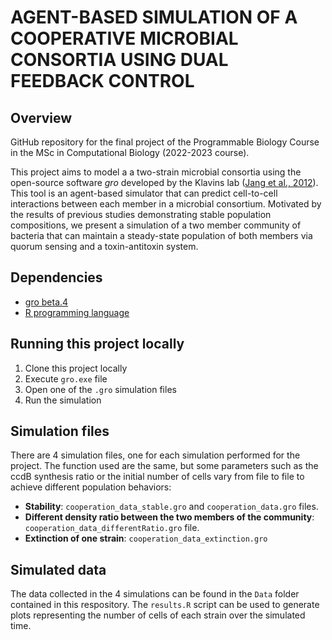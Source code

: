# AGENT-BASED SIMULATION OF A COOPERATIVE MICROBIAL CONSORTIA USING DUAL FEEDBACK CONTROL

## Overview

GitHub repository for the final project of the Programmable Biology Course in the MSc in Computational Biology (2022-2023 course). 

This project aims to model a a two-strain microbial consortia using the open-source software *gro* developed by the Klavins lab (<a href="https://doi.org/10.1021/acssynbio.7b00003" title="gro paper">Jang et al., 2012</a>). This tool is an agent-based simulator that can predict cell-to-cell interactions between each member in a microbial consortium. Motivated by the results of previous studies demonstrating stable population compositions, we present a simulation of a two member community of bacteria that can maintain a steady-state population of both members via quorum sensing and a toxin-antitoxin system.

## Dependencies 

- <a href="http://depts.washington.edu/soslab/gro/download.php" title="gro">gro beta.4</a>
- <a href="https://cran.r-project.org/" title="gro">R programming language</a>

## Running this project locally

1. Clone this project locally
2. Execute `gro.exe` file
3. Open one of the `.gro` simulation files 
4. Run the simulation

## Simulation files

There are 4 simulation files, one for each simulation performed for the project. The function used are the same, but some parameters such as the ccdB synthesis ratio or the initial number of cells vary from file to file to achieve different population behaviors: 

- **Stability**: `cooperation_data_stable.gro` and `cooperation_data.gro` files. 
- **Different density ratio between the two members of the community**: `cooperation_data_differentRatio.gro` file.
- **Extinction of one strain**: `cooperation_data_extinction.gro`

## Simulated data

The data collected in the 4 simulations can be found in the `Data` folder contained in this respository. The `results.R` script can be used to generate plots representing the number of cells of each strain over the simulated time. 
